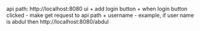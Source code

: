 api 
    path: http://localhost:8080
ui
    + add login button
    + when login button clicked
        - make get request to api path + username 
            - example, if user name is abdul then http://localhost:8080/abdul